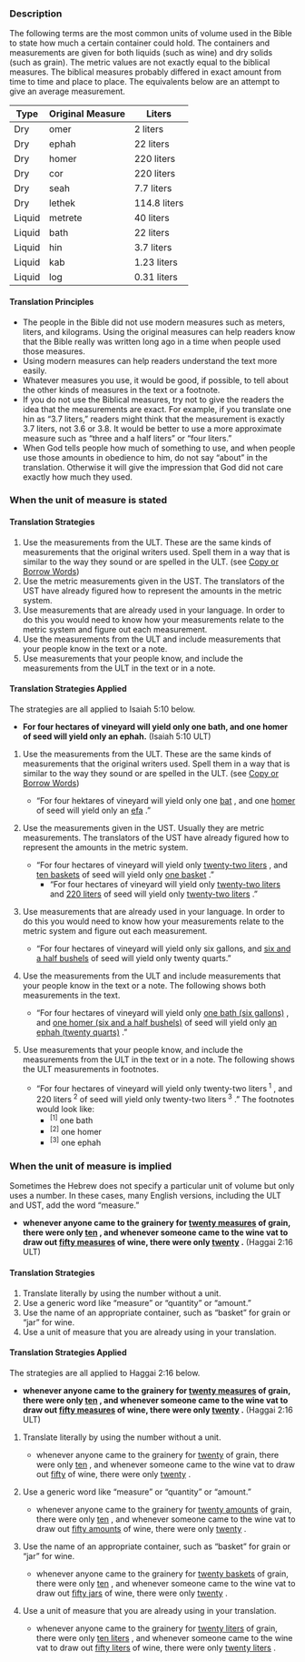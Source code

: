 
### Description

The following terms are the most common units of volume used in the Bible to state how much a certain container could hold. The containers and measurements are given for both liquids (such as wine) and dry solids (such as grain). The metric values are not exactly equal to the biblical measures. The biblical measures probably differed in exact amount from time to time and place to place. The equivalents below are an attempt to give an average measurement.

| Type |  Original Measure |   Liters |
| -------- | -------- | -------- |
| Dry |  omer |  2 liters |
| Dry |  ephah |  22 liters |
| Dry |  homer |  220 liters |
| Dry |  cor |  220 liters |
| Dry |  seah |  7.7 liters |
| Dry |  lethek |  114.8 liters |
| Liquid |  metrete |  40 liters |
| Liquid |  bath |  22 liters |
| Liquid |  hin |  3.7 liters |
| Liquid |  kab |  1.23 liters |
| Liquid |  log |  0.31 liters |

#### Translation Principles

* The people in the Bible did not use modern measures such as meters, liters, and kilograms. Using the original measures can help readers know that the Bible really was written long ago in a time when people used those measures.
* Using modern measures can help readers understand the text more easily.
* Whatever measures you use, it would be good, if possible, to tell about the other kinds of measures in the text or a footnote.
* If you do not use the Biblical measures, try not to give the readers the idea that the measurements are exact. For example, if you translate one hin as “3.7 liters,” readers might think that the measurement is exactly 3.7 liters, not 3.6 or 3.8. It would be better to use a more approximate measure such as “three and a half liters” or “four liters.”
* When God tells people how much of something to use, and when people use those amounts in obedience to him, do not say “about” in the translation. Otherwise it will give the impression that God did not care exactly how much they used.

### When the unit of measure is stated

#### Translation Strategies

1. Use the measurements from the ULT. These are the same kinds of measurements that the original writers used. Spell them in a way that is similar to the way they sound or are spelled in the ULT. (see [Copy or Borrow Words](../translate-transliterate/01.md))
1. Use the metric measurements given in the UST. The translators of the UST have already figured how to represent the amounts in the metric system.
1. Use measurements that are already used in your language. In order to do this you would need to know how your measurements relate to the metric system and figure out each measurement.
1. Use the measurements from the ULT and include measurements that your people know in the text or a note.
1. Use measurements that your people know, and include the measurements from the ULT in the text or in a note.

#### Translation Strategies Applied

The strategies are all applied to Isaiah 5:10 below.

* **For four hectares of vineyard will yield only one bath, and one homer of seed will yield only an ephah.** (Isaiah 5:10 ULT)

1. Use the measurements from the ULT. These are the same kinds of measurements that the original writers used. Spell them in a way that is similar to the way they sound or are spelled in the ULT. (see [Copy or Borrow Words](../translate-transliterate/01.md))

    * “For four hektares of vineyard will yield only one <u> bat</u> , and one <u> homer</u> of seed will yield only an <u> efa</u> .”

1. Use the measurements given in the UST. Usually they are metric measurements. The translators of the UST have already figured how to represent the amounts in the metric system.

    * “For four hectares of vineyard will yield only <u> twenty-two liters</u> , and <u> ten baskets</u> of seed will yield only <u> one basket</u> .”
        * “For four hectares of vineyard will yield only <u> twenty-two liters</u> and <u> 220 liters</u> of seed will yield only <u> twenty-two liters</u> .”

1. Use measurements that are already used in your language. In order to do this you would need to know how your measurements relate to the metric system and figure out each measurement.

    * “For four hectares of vineyard will yield only six gallons, and <u> six and a half bushels</u> of seed will yield only twenty quarts.”

1. Use the measurements from the ULT and include measurements that your people know in the text or a note.  The following shows both measurements in the text.

    * “For four hectares of vineyard will yield only <u> one bath (six gallons)</u> , and <u> one homer (six and a half bushels)</u> of seed will yield only <u> an ephah (twenty quarts)</u> .”

1. Use measurements that your people know, and include the measurements from the ULT in the text or in a note. The following shows the ULT measurements in footnotes.

    * “For four hectares of vineyard will yield only twenty-two liters<sup> 1</sup> , and 220 liters<sup> 2</sup> of seed will yield only twenty-two liters<sup> 3</sup> .” The footnotes would look like:
        * <sup> [1]</sup> one bath
        * <sup> [2]</sup> one homer
        * <sup> [3]</sup> one ephah

### When the unit of measure is implied

Sometimes the Hebrew does not specify a particular unit of volume but only uses a number. In these cases, many English versions, including the ULT and UST, add the word “measure.”

* **whenever anyone came to the grainery for <u> twenty measures</u> of grain, there were only <u> ten</u> , and whenever someone came to the wine vat to draw out <u> fifty measures</u> of wine, there were only <u> twenty</u> .** (Haggai 2:16 ULT)

#### Translation Strategies

1. Translate literally by using the number without a unit.
1. Use a generic word like “measure” or “quantity” or “amount.”
1. Use the name of an appropriate container, such as “basket” for grain or “jar” for wine.
1. Use a unit of measure that you are already using in your translation.

#### Translation Strategies Applied

The strategies are all applied to Haggai 2:16 below.

* **whenever anyone came to the grainery for <u> twenty measures</u> of grain, there were only <u> ten</u> , and whenever someone came to the wine vat to draw  out <u> fifty measures</u> of wine, there were only <u> twenty</u> .** (Haggai 2:16 ULT)

1. Translate literally by using the number without a unit.

    * whenever anyone came to the grainery for <u> twenty</u> of grain, there were only <u> ten</u> , and whenever someone came to the wine vat to draw out <u> fifty</u> of wine, there were only <u> twenty</u> .

1. Use a generic word like “measure” or “quantity” or “amount.”

    * whenever anyone came to the grainery for <u> twenty amounts</u> of grain, there were only <u> ten</u> , and whenever someone came to the wine vat to draw out <u> fifty amounts</u> of wine, there were only <u> twenty</u> .

1. Use the name of an appropriate container, such as “basket” for grain or “jar” for wine.

    * whenever anyone came to the grainery for <u> twenty baskets</u> of grain, there were only <u> ten</u> , and whenever someone came to the wine vat to draw out <u> fifty jars</u> of wine, there were only <u> twenty</u> .

1. Use a unit of measure that you are already using in your translation.

    * whenever anyone came to the grainery for <u> twenty liters</u> of grain, there were only <u> ten liters</u> , and whenever someone came to the wine vat to draw out <u> fifty liters</u> of wine, there were only <u> twenty liters</u> .

